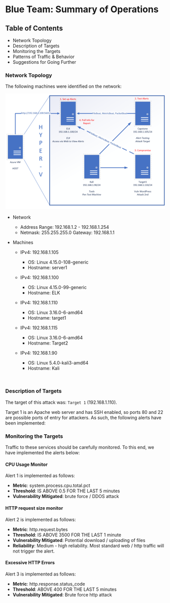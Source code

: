 # Blue Team: Summary of Operations

## Table of Contents
- Network Topology
- Description of Targets
- Monitoring the Targets
- Patterns of Traffic & Behavior
- Suggestions for Going Further

### Network Topology

The following machines were identified on the network:

![Network Topology](images/network_topology.png)

- Network
  - Address Range: 192.168.1.2 - 192.168.1.254
  - Netmask: 255.255.255.0
Gateway: 192.168.1.1

- Machines
  - IPv4:			192.168.1.105
    - OS:				Linux 4.15.0-108-generic
    - Hostname:	server1
  
  - IPv4:			192.168.1.100
    - OS:				Linux 4.15.0-99-generic
    - Hostname:	ELK

  - IPv4:			192.168.1.110
    - OS:				Linux 3.16.0-6-amd64
    - Hostname:	target1

  - IPv4:			192.168.1.115
    - OS:			  Linux 3.16.0-6-amd64
    - Hostname:	Target2

  - IPv4:			192.168.1.90
    - OS:				Linux 5.4.0-kali3-amd64
    - Hostname:	Kali
<br>

### Description of Targets

The target of this attack was: `Target 1` (192.168.1.110).

Target 1 is an Apache web server and has SSH enabled, so ports 80 and 22 are possible ports of entry for attackers. As such, the following alerts have been implemented:

### Monitoring the Targets

Traffic to these services should be carefully monitored. To this end, we have implemented the alerts below:

#### CPU Usage Monitor
Alert 1 is implemented as follows:
  - **Metric**:     system.process.cpu.total.pct
  - **Threshold**:  IS ABOVE 0.5 FOR THE LAST 5 minutes
  - **Vulnerability Mitigated**: brute force / DDOS attack
  
#### HTTP request size monitor
Alert 2 is implemented as follows:
  - **Metric**:     http.request.bytes
  - **Threshold**:  IS ABOVE 3500 FOR THE LAST 1 minute
  - **Vulnerability Mitigated**: Potential download / uploading of files
  - **Reliability**: Medium - high reliability. Most standard web / http traffic will not trigger the alert.

#### Excessive HTTP Errors
Alert 3 is implemented as follows:
  - **Metric**:     http.response.status_code
  - **Threshold**:  ABOVE 400 FOR THE LAST 5 minutes
  - **Vulnerability Mitigated**: Brute force http attack